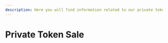 ```yaml
---
description: Here you will find information related to our private token sale events.
---
```


# Private Token Sale

